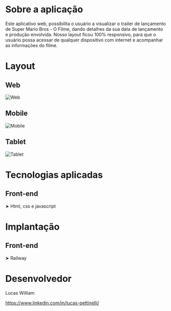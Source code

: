 # Sobre a aplicação
Este aplicativo web, possibilita o usuário a visualizar o trailer de lançamento de Super Mario Bros - O Filme, dando detalhes da sua data de lançamento e produção envolvida. Nosso layout ficou 100% responsivo, para que o usuário possa acessar de qualquer dispositivo com internet e acompanhar as informações do filme.
# Layout
## Web
![Web](https://i.ibb.co/H20HRrs/m1.png)
## Mobile
![Mobile](https://i.ibb.co/k50jWtc/m2.png)
## Tablet
![Tablet](https://i.ibb.co/d7b4JqJ/m3.png)

# Tecnologias aplicadas

## Front-end 
➤ Html, css e javascript

# Implantação
## Front-end
➤ Railway

# Desenvolvedor
Lucas William

https://www.linkedin.com/in/lucas-pettinelli/
